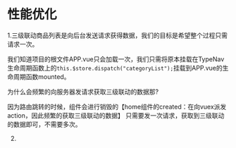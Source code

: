 # 性能优化

1.三级联动商品列表是向后台发送请求获得数据，我们的目标是希望整个过程只需请求一次。

我们知道项目的根文件APP.vue只会加载一次，我们只需将原本挂载在TypeNav生命周期函数上的`this.$store.dispatch("categoryList");`挂载到APP.vue的生命周期函数mounted。

为什么会频繁的向服务器发请求获取三级联动的数据那?

因为路由跳转的时候，组件会进行销毁的【home组件的created：在向vuex派发action，因此频繁的获取三级联动的数据】
只需要发一次请求，获取到三级联动的数据即可，不需要多次。

2.